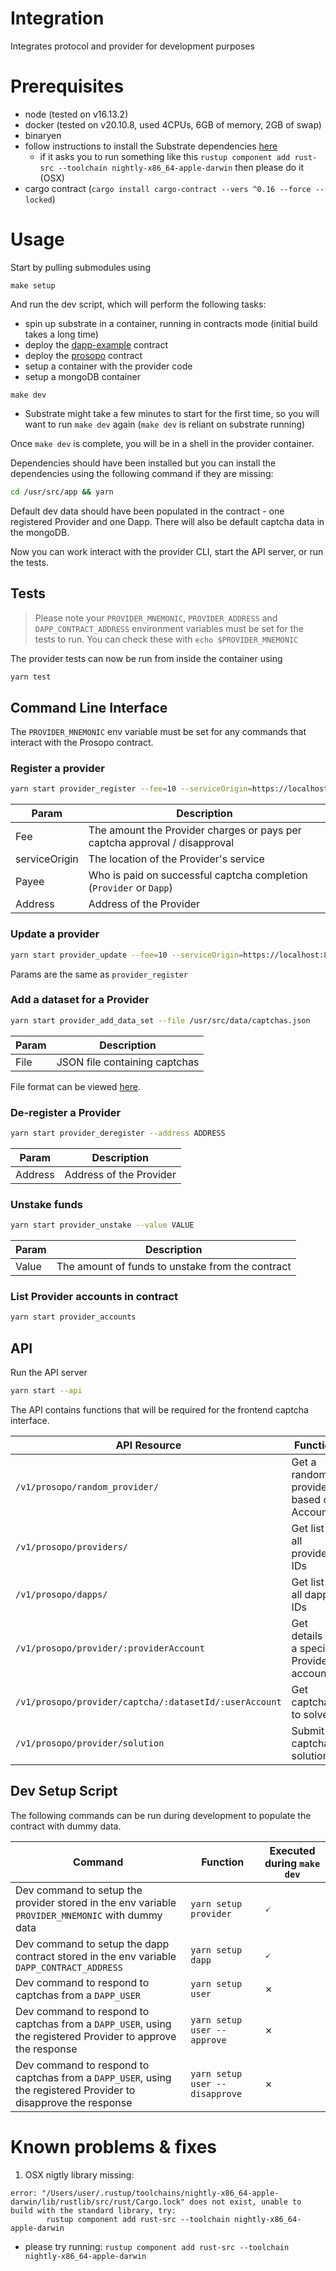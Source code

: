 # Integration
Integrates protocol and provider for development purposes

# Prerequisites
- node (tested on v16.13.2)
- docker (tested on v20.10.8, used 4CPUs, 6GB of memory, 2GB of swap)
- binaryen
- follow instructions to install the Substrate dependencies [here](https://docs.substrate.io/v3/getting-started/installation/)
  - if it asks you to run something like this `rustup component add rust-src --toolchain nightly-x86_64-apple-darwin` then please do it (OSX)
- cargo contract (`cargo install cargo-contract --vers ^0.16 --force --locked`)


# Usage
Start by pulling submodules using

`make setup`

And run the dev script, which will perform the following tasks:
- spin up substrate in a container, running in contracts mode (initial build takes a long time)
- deploy the [dapp-example](https://github.com/prosopo-io/dapp-example) contract
- deploy the [prosopo](https://github.com/prosopo-io/protocol/) contract
- setup a container with the provider code
- setup a mongoDB container

`make dev`

- Substrate might take a few minutes to start for the first time, so you will want to run `make dev` again (`make dev` is reliant on substrate running)

Once `make dev` is complete, you will be in a shell in the provider container.

Dependencies should have been installed but you can install the dependencies using the following command if they are missing:

```bash
cd /usr/src/app && yarn
```

Default dev data should have been populated in the contract - one registered Provider and one Dapp. There will also be default captcha data in the mongoDB.

Now you can work interact with the provider CLI, start the API server, or run the tests.

## Tests

> Please note your `PROVIDER_MNEMONIC`, `PROVIDER_ADDRESS` and `DAPP_CONTRACT_ADDRESS` environment variables must be set for the tests to run. You can check these with `echo $PROVIDER_MNEMONIC`

The provider tests can now be run from inside the container using

```bash
yarn test
```

## Command Line Interface

The `PROVIDER_MNEMONIC` env variable must be set for any commands that interact with the Prosopo contract.

### Register a provider

```bash
yarn start provider_register --fee=10 --serviceOrigin=https://localhost:8282 --payee=Provider --address ADDRESS
```

| Param | Description |
| --------------- | --------------- |
| Fee | The amount the Provider charges or pays per captcha approval / disapproval |
| serviceOrigin | The location of the Provider's service |
| Payee | Who is paid on successful captcha completion (`Provider` or `Dapp`) |
| Address | Address of the Provider |

### Update a provider

```bash
yarn start provider_update --fee=10 --serviceOrigin=https://localhost:8282 --payee=Provider --address ADDRESS
```

Params are the same as `provider_register`

### Add a dataset for a Provider

```bash
yarn start provider_add_data_set --file /usr/src/data/captchas.json
```

| Param | Description |
| --------------- | --------------- |
| File | JSON file containing captchas |

File format can be viewed [here](https://github.com/prosopo-io/provider/blob/master/tests/mocks/data/captchas.json).

### De-register a Provider

```bash
yarn start provider_deregister --address ADDRESS
```

| Param | Description |
| --------------- | --------------- |
| Address | Address of the Provider |

### Unstake funds

```bash
yarn start provider_unstake --value VALUE
```

| Param | Description |
| --------------- | --------------- |
| Value | The amount of funds to unstake from the contract |

### List Provider accounts in contract

```bash
yarn start provider_accounts
```



## API

Run the API server

```bash
yarn start --api
```

The API contains functions that will be required for the frontend captcha interface.

| API Resource | Function |
| --------------- | --------------- |
|`/v1/prosopo/random_provider/`| Get a random provider based on AccountId |
| `/v1/prosopo/providers/` | Get list of all provider IDs |
| `/v1/prosopo/dapps/` | Get list of all dapp IDs |
| `/v1/prosopo/provider/:providerAccount` | Get details of a specific Provider account |
| `/v1/prosopo/provider/captcha/:datasetId/:userAccount` | Get captchas to solve |
| `/v1/prosopo/provider/solution` | Submit captcha solutions |


## Dev Setup Script
The following commands can be run during development to populate the contract with dummy data.

| Command | Function | Executed during `make dev` |
| --------------- | --------------- | --------------- |
| Dev command to setup the provider stored in the env variable `PROVIDER_MNEMONIC` with dummy data |`yarn setup provider` | 🗸 |
| Dev command to setup the dapp contract stored in the env variable `DAPP_CONTRACT_ADDRESS` |`yarn setup dapp` | 🗸 |
| Dev command to respond to captchas from a `DAPP_USER` |`yarn setup user` | ✗ |
| Dev command to respond to captchas from a `DAPP_USER`, using the registered Provider to approve the response |`yarn setup user --approve` | ✗ |
| Dev command to respond to captchas from a `DAPP_USER`, using the registered Provider to disapprove the response |`yarn setup user --disapprove` | ✗ |

# Known problems & fixes
1. OSX nigtly library missing:
```
error: "/Users/user/.rustup/toolchains/nightly-x86_64-apple-darwin/lib/rustlib/src/rust/Cargo.lock" does not exist, unable to build with the standard library, try:
        rustup component add rust-src --toolchain nightly-x86_64-apple-darwin
```
   - please try running: `rustup component add rust-src --toolchain nightly-x86_64-apple-darwin`
